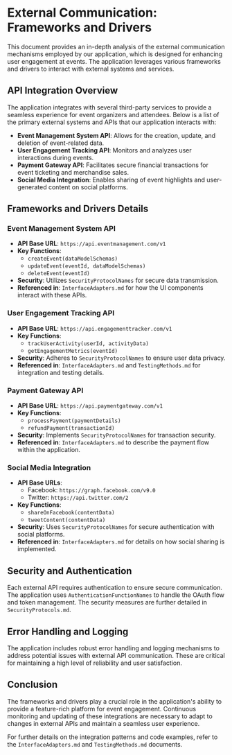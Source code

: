 # External Communication: Frameworks and Drivers

This document provides an in-depth analysis of the external communication mechanisms employed by our application, which is designed for enhancing user engagement at events. The application leverages various frameworks and drivers to interact with external systems and services.

## API Integration Overview

The application integrates with several third-party services to provide a seamless experience for event organizers and attendees. Below is a list of the primary external systems and APIs that our application interacts with:

- **Event Management System API**: Allows for the creation, update, and deletion of event-related data.
- **User Engagement Tracking API**: Monitors and analyzes user interactions during events.
- **Payment Gateway API**: Facilitates secure financial transactions for event ticketing and merchandise sales.
- **Social Media Integration**: Enables sharing of event highlights and user-generated content on social platforms.

## Frameworks and Drivers Details

### Event Management System API

- **API Base URL**: `https://api.eventmanagement.com/v1`
- **Key Functions**:
  - `createEvent(dataModelSchemas)`
  - `updateEvent(eventId, dataModelSchemas)`
  - `deleteEvent(eventId)`
- **Security**: Utilizes `SecurityProtocolNames` for secure data transmission.
- **Referenced in**: `InterfaceAdapters.md` for how the UI components interact with these APIs.

### User Engagement Tracking API

- **API Base URL**: `https://api.engagementtracker.com/v1`
- **Key Functions**:
  - `trackUserActivity(userId, activityData)`
  - `getEngagementMetrics(eventId)`
- **Security**: Adheres to `SecurityProtocolNames` to ensure user data privacy.
- **Referenced in**: `InterfaceAdapters.md` and `TestingMethods.md` for integration and testing details.

### Payment Gateway API

- **API Base URL**: `https://api.paymentgateway.com/v1`
- **Key Functions**:
  - `processPayment(paymentDetails)`
  - `refundPayment(transactionId)`
- **Security**: Implements `SecurityProtocolNames` for transaction security.
- **Referenced in**: `InterfaceAdapters.md` to describe the payment flow within the application.

### Social Media Integration

- **API Base URLs**:
  - Facebook: `https://graph.facebook.com/v9.0`
  - Twitter: `https://api.twitter.com/2`
- **Key Functions**:
  - `shareOnFacebook(contentData)`
  - `tweetContent(contentData)`
- **Security**: Uses `SecurityProtocolNames` for secure authentication with social platforms.
- **Referenced in**: `InterfaceAdapters.md` for details on how social sharing is implemented.

## Security and Authentication

Each external API requires authentication to ensure secure communication. The application uses `AuthenticationFunctionNames` to handle the OAuth flow and token management. The security measures are further detailed in `SecurityProtocols.md`.

## Error Handling and Logging

The application includes robust error handling and logging mechanisms to address potential issues with external API communication. These are critical for maintaining a high level of reliability and user satisfaction.

## Conclusion

The frameworks and drivers play a crucial role in the application's ability to provide a feature-rich platform for event engagement. Continuous monitoring and updating of these integrations are necessary to adapt to changes in external APIs and maintain a seamless user experience.

For further details on the integration patterns and code examples, refer to the `InterfaceAdapters.md` and `TestingMethods.md` documents.